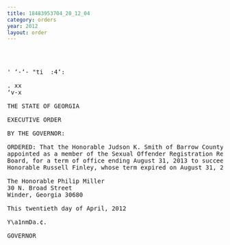 ```yaml
---
title: 18483953704_20_12_04
category: orders
year: 2012
layout: order
---
```


<pre>  
 

' ‘-‘- "ti  :4‘:

. xx
‘v-x

THE STATE OF GEORGIA

EXECUTIVE ORDER

BY THE GOVERNOR:

ORDERED: That the Honorable Judson K. Smith of Barrow County, Georgia, is
appointed as a member of the Sexual Offender Registration Review
Board, for a term of office ending August 31, 2013 to succeed the
Honorable Russell Finley, whose term expired on August 31, 2009.

The Honorable Philip Miller
30 N. Broad Street
Winder, Georgia 30680

This twentieth day of April, 2012

Y\a1nmDa.¢.

GOVERNOR

</pre>

